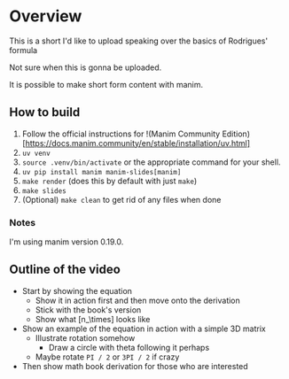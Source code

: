 # Overview

This is a short I'd like to upload speaking over the basics of Rodrigues' formula

Not sure when this is gonna be uploaded.

It is possible to make short form content with manim.

## How to build

1) Follow the official instructions for !(Manim Community Edition)[https://docs.manim.community/en/stable/installation/uv.html]
2) `uv venv`
3) `source .venv/bin/activate` or the appropriate command for your shell.
4) `uv pip install manim manim-slides[manim]`
5) `make render` (does this by default with just `make`)
6) `make slides`
7) (Optional) `make clean` to get rid of any files when done

### Notes

I'm using manim version 0.19.0.

## Outline of the video

- Start by showing the equation
  - Show it in action first and then move onto the derivation
  - Stick with the book's version
  - Show what [n_\times] looks like
- Show an example of the equation in action with a simple 3D matrix
  - Illustrate rotation somehow
    - Draw a circle with theta following it perhaps
  - Maybe rotate `PI / 2` or `3PI / 2` if crazy
- Then show math book derivation for those who are interested
